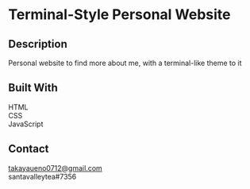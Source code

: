 # Terminal-Style Personal Website

## Description

Personal website to find more about me, with a terminal-like theme to it

## Built With

HTML <br>
CSS <br>
JavaScript <br>

## Contact

takayaueno0712@gmail.com <br>
santavalleytea#7356
